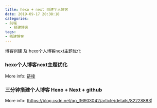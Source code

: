 ```yaml
---
title: hexo + next 创建个人博客
date: 2019-09-17 20:38:18
categories:
- 前端
  - 搭建博客
tags:
- 搭建博客
---
```

博客创建 及 hexo个人博客next主题优化

<!-- more -->
### hexo个人博客next主题优化

More info: [链接](https://www.linjiujiu.xyz/2018/12/11/hexo%E4%B8%AA%E4%BA%BA%E5%8D%9A%E5%AE%A2next%E4%B8%BB%E9%A2%98%E4%BC%98%E5%8C%96/)

###  三分钟搭建个人博客 Hexo + Next + github 
More info: (https://blog.csdn.net/qq_36903042/article/details/82228883)

